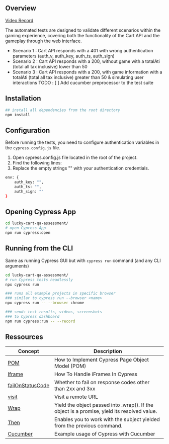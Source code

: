 ## Overview
[Video Record](https://drive.google.com/file/d/1uSeK6CHmhkjgd92284aWQQGee_3Hh8C-/view?usp=sharing)

The automated tests are designed to validate different scenarios within the gaming experience, covering both the functionality of the Cart API and the gameplay through the web interface.
- Scenario 1 : Cart API responds with a 401 with wrong authentication parameters (auth_v, auth_key, auth_ts, auth_sign) 
- Scenario 2 : Cart API responds with a 200, without game with a totalAti (total all tax inclusive) lower than 50
- Scenario 3 : Cart API responds with a 200, with game information with a totalAti (total all tax inclusive) greater than 50 & simulating user interactions
TODO : [ ] Add cucumber preprocessor to the test suite


## Installation

```bash
## install all dependencies from the root directory
npm install
```
## Configuration
Before running the tests, you need to configure authentication variables in the ```cypress.config.js``` file.
1. Open cypress.config.js file located in the root of the project.
2. Find the following lines:
3. Replace the empty strings "" with your authentication credentials.

```bash
env: {
    auth_key: "",
    auth_ts: "",
    auth_sign: ""
}
```

## Opening Cypress App

```bash
cd lucky-cart-qa-assessment/
# open Cypress App
npm run cypress:open
```

## Running from the CLI

Same as running Cypress GUI but with `cypress run` command (and any CLI arguments)

```bash
cd lucky-cart-qa-assessment/
# run Cypress tests headlessly
npx cypress run 

### runs all example projects in specific browser
### similar to cypress run --browser <name>
npx cypress run -- --browser chrome

### sends test results, videos, screenshots
### to Cypress dashboard
npm run cypress:run -- --record
```


## Ressources

Concept | Description
--- | ---
[POM](https://www.lambdatest.com/learning-hub/cypress-page-object-model) | How to Implement Cypress Page Object Model (POM)
[Iframe](https://www.lambdatest.com/blog/how-to-handle-iframes-in-cypress/) | How To Handle iFrames In Cypress
[failOnStatusCode](https://docs.cypress.io/api/commands/visit#Arguments) | Whether to fail on response codes other than 2xx and 3xx
[visit](https://docs.cypress.io/api/commands/visit#__docusaurus_skipToContent_fallback) | Visit a remote URL
[Wrap](https://docs.cypress.io/api/commands/wrap#__docusaurus_skipToContent_fallback) | Yield the object passed into .wrap(). If the object is a promise, yield its resolved value.
[Then](https://docs.cypress.io/api/commands/then) | Enables you to work with the subject yielded from the previous command.
[Cucumber](https://github.com/badeball/cypress-cucumber-preprocessor) | Example usage of Cypress with Cucumber
